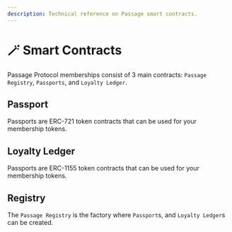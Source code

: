 ```yaml
---
description: Technical reference on Passage smart contracts.
---
```


# 🪄 Smart Contracts

Passage Protocol memberships consist of 3 main contracts: `Passage Registry`, `Passports`, and `Loyalty Ledger`.

## Passport

Passports are ERC-721 token contracts that can be used for your membership tokens.

## Loyalty Ledger

Passports are ERC-1155 token contracts that can be used for your membership tokens.

## Registry

The `Passage Registry` is the factory where `Passport`s, and `Loyalty Ledger`s can be created.
